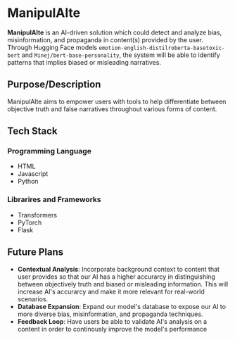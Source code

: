 # ManipulAlte



**ManipulAlte** is an AI-driven solution which could detect and analyze bias, misinformation, and propaganda in content(s) provided by the user. Through Hugging Face models `emotion-english-distilroberta-basetoxic-bert` and `Minej/bert-base-personality`, the system will be able to identify patterns that implies biased or misleading narratives. 

## Purpose/Description 
ManipulAlte aims to empower users with tools to help differentiate between objective truth and false narratives throughout various forms of content. 

## Tech Stack 

### Programming Language 
- HTML
- Javascript
- Python
  
### Librarires and Frameworks
- Transformers
- PyTorch
- Flask

## Future Plans
- **Contextual Analysis**: Incorporate background context to content that user provides so that our AI has a higher accurarcy in distinguishing between objectively truth and biased or misleading information. This will increase AI's accurarcy and make it more relevant for real-world scenarios.
- **Database Expansion**: Expand our model's database to expose our AI to more diverse bias, misinformation, and propaganda techniques.
- **Feedback Loop**: Have users be able to validate AI's analysis on a content in order to continously improve the model's performance 

